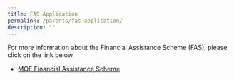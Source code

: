 ```yaml
---
title: FAS Application
permalink: /parents/fas-application/
description: ""
---
```

<p>For more information about the Financial Assistance Scheme (FAS), please click on the link below.</p>
<ul>
<li><a href="https://www.moe.gov.sg/financial-matters/financial-assistance" target="_blank" rel="noopener">MOE Financial Assistance Scheme</a></li>
</ul>